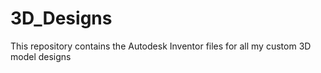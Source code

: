 # 3D_Designs
This repository contains the Autodesk Inventor files for all my custom 3D model designs
